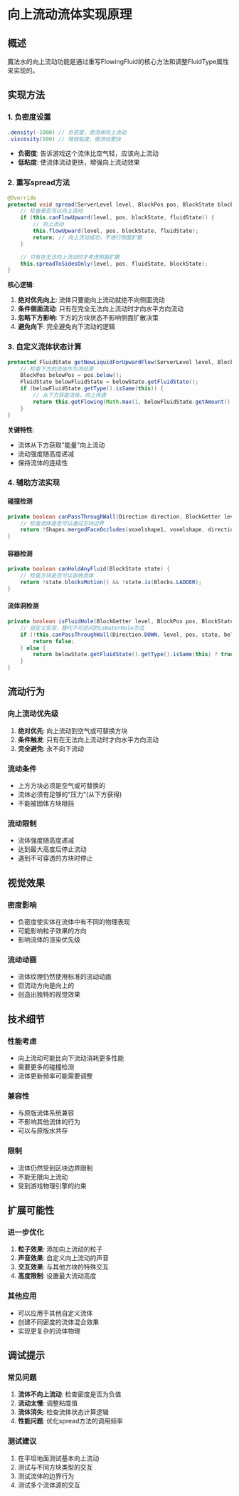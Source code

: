 # 向上流动流体实现原理

## 概述
魔法水的向上流动功能是通过重写FlowingFluid的核心方法和调整FluidType属性来实现的。

## 实现方法

### 1. 负密度设置
```java
.density(-1000) // 负密度，使流体向上流动
.viscosity(500) // 降低粘度，使流动更快
```
- **负密度**: 告诉游戏这个流体比空气轻，应该向上流动
- **低粘度**: 使流体流动更快，增强向上流动效果

### 2. 重写spread方法
```java
@Override
protected void spread(ServerLevel level, BlockPos pos, BlockState blockState, FluidState fluidState) {
    // 检查是否可以向上流动
    if (this.canFlowUpward(level, pos, blockState, fluidState)) {
        // 向上流动
        this.flowUpward(level, pos, blockState, fluidState);
        return; // 向上流动成功，不进行侧面扩散
    }

    // 只有在无法向上流动时才考虑侧面扩散
    this.spreadToSidesOnly(level, pos, fluidState, blockState);
}
```

**核心逻辑**:
1. **绝对优先向上**: 流体只要能向上流动就绝不向侧面流动
2. **条件侧面流动**: 只有在完全无法向上流动时才向水平方向流动
3. **忽略下方影响**: 下方的方块状态不影响侧面扩散决策
4. **避免向下**: 完全避免向下流动的逻辑

### 3. 自定义流体状态计算
```java
protected FluidState getNewLiquidForUpwardFlow(ServerLevel level, BlockPos pos, BlockState state) {
    // 检查下方的流体作为流动源
    BlockPos belowPos = pos.below();
    FluidState belowFluidState = belowState.getFluidState();
    if (belowFluidState.getType().isSame(this)) {
        // 从下方获取流体，向上传递
        return this.getFlowing(Math.max(1, belowFluidState.getAmount() - this.getDropOff(level)), false);
    }
}
```

**关键特性**:
- 流体从下方获取"能量"向上流动
- 流动强度随高度递减
- 保持流体的连续性

### 4. 辅助方法实现

#### 碰撞检测
```java
private boolean canPassThroughWall(Direction direction, BlockGetter level, BlockPos pos, BlockState state, BlockPos spreadPos, BlockState spreadState) {
    // 检查流体是否可以通过方块边界
    return !Shapes.mergedFaceOccludes(voxelshape1, voxelshape, direction);
}
```

#### 容器检测
```java
private boolean canHoldAnyFluid(BlockState state) {
    // 检查方块是否可以容纳流体
    return !state.blocksMotion() && !state.is(Blocks.LADDER);
}
```

#### 流体洞检测
```java
private boolean isFluidHole(BlockGetter level, BlockPos pos, BlockState state, BlockPos belowPos, BlockState belowState) {
    // 自定义实现，替代不可访问的isWaterHole方法
    if (!this.canPassThroughWall(Direction.DOWN, level, pos, state, belowPos, belowState)) {
        return false;
    } else {
        return belowState.getFluidState().getType().isSame(this) ? true : this.canHoldFluid(level, belowPos, belowState, this.getFlowing());
    }
}
```

## 流动行为

### 向上流动优先级
1. **绝对优先**: 向上流动到空气或可替换方块
2. **条件触发**: 只有在无法向上流动时才向水平方向流动
3. **完全避免**: 永不向下流动

### 流动条件
- 上方方块必须是空气或可替换的
- 流体必须有足够的"压力"(从下方获得)
- 不能被固体方块阻挡

### 流动限制
- 流体强度随高度递减
- 达到最大高度后停止流动
- 遇到不可穿透的方块时停止

## 视觉效果

### 密度影响
- 负密度使实体在流体中有不同的物理表现
- 可能影响粒子效果的方向
- 影响流体的渲染优先级

### 流动动画
- 流体纹理仍然使用标准的流动动画
- 但流动方向是向上的
- 创造出独特的视觉效果

## 技术细节

### 性能考虑
- 向上流动可能比向下流动消耗更多性能
- 需要更多的碰撞检测
- 流体更新频率可能需要调整

### 兼容性
- 与原版流体系统兼容
- 不影响其他流体的行为
- 可以与原版水共存

### 限制
- 流体仍然受到区块边界限制
- 不能无限向上流动
- 受到游戏物理引擎的约束

## 扩展可能性

### 进一步优化
1. **粒子效果**: 添加向上流动的粒子
2. **声音效果**: 自定义向上流动的声音
3. **交互效果**: 与其他方块的特殊交互
4. **高度限制**: 设置最大流动高度

### 其他应用
- 可以应用于其他自定义流体
- 创建不同密度的流体混合效果
- 实现更复杂的流体物理

## 调试提示

### 常见问题
1. **流体不向上流动**: 检查密度是否为负值
2. **流动太慢**: 调整粘度值
3. **流体消失**: 检查流体状态计算逻辑
4. **性能问题**: 优化spread方法的调用频率

### 测试建议
1. 在平坦地面测试基本向上流动
2. 测试与不同方块类型的交互
3. 测试流体的边界行为
4. 测试多个流体源的交互
